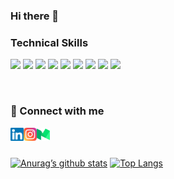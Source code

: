 ### Hi there 👋

<!--
**sunilluhana/sunilluhana** is a ✨ _special_ ✨ repository because its `README.md` (this file) appears on your GitHub profile.

Here are some ideas to get you started:

- 🔭 I’m currently working on ...
- 🌱 I’m currently learning ...
- 👯 I’m looking to collaborate on ...
- 🤔 I’m looking for help with ...
- 💬 Ask me about ...
- 📫 How to reach me: ...
- 😄 Pronouns: ...
- ⚡ Fun fact: ...
-->


<p>

### Technical Skills

![](https://img.shields.io/badge/Code-React-informational?style=flat&logo=react&color=61DAFB)
![](https://img.shields.io/badge/Code-HTML5-informational??style=flat&logo=html5&color=FF5733)
![](https://img.shields.io/badge/Code-JavaScript-informational??style=flat&logo=javascript&color=f0db4f)
![](https://img.shields.io/badge/Code-PHP-informational??style=flat&logo=php&color=787CB5)
![](https://img.shields.io/badge/Code-Bootstrap-informational??style=flat&logo=bootstrap&color=563d7c)
![](https://img.shields.io/badge/Code-CSS3-informational??style=flat&logo=css3&color=2965f1)
![](https://img.shields.io/badge/Code-Laravel-informational??style=flat&logo=laravel&color=fb503b)
![](https://img.shields.io/badge/Code-NPM-informational??style=flat&logo=npm&color=cb3837)
![](https://img.shields.io/badge/Code-Insomnia-informational??style=flat&logo=insomnia&color=cb3837)

</p>




<br />

### 🤝 Connect with me

<a href="https://www.linkedin.com/in/sunil-luhana-92083212b/" target="_blank"><img align="left" src="https://raw.githubusercontent.com/sunilluhana/sunilluhana/main/images/linkedin.svg" alt="icon | LinkedIn" width="21px"/></a>

<a href="https://www.linkedin.com/in/sunil-luhana-92083212b/" target="_blank"><img align="left" src="https://raw.githubusercontent.com/sunilluhana/sunilluhana/main/images/instagram.svg" alt="icon | LinkedIn" width="21px"/></a>

<a href="https://www.linkedin.com/in/sunil-luhana-92083212b/" target="_blank"><img align="left" src="https://raw.githubusercontent.com/sunilluhana/sunilluhana/main/images/medium.svg" alt="icon | LinkedIn" width="21px"/></a>

<br /><br />

[![Anurag’s github stats](https://github-readme-stats.vercel.app/api?username=sunilluhana)](https://github.com/sunilluhana)
[![Top Langs](https://github-readme-stats.vercel.app/api/top-langs/?username=sunilluhana&layout=compact)](https://github.com/sunilluhana)